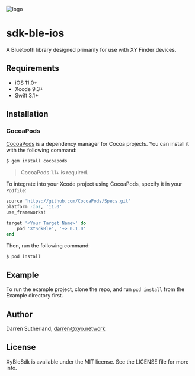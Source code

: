 [logo]: https://www.xy.company/img/home/logo_xy.png

![logo]

# sdk-ble-ios
A Bluetooth library designed primarily for use with XY Finder devices.

## Requirements

- iOS 11.0+
- Xcode 9.3+
- Swift 3.1+

## Installation

### CocoaPods

[CocoaPods](https://cocoapods.org) is a dependency manager for Cocoa projects. You can install it with the following command:

```bash
$ gem install cocoapods
```

> CocoaPods 1.1+ is required.

To integrate into your Xcode project using CocoaPods, specify it in your `Podfile`:

```ruby
source 'https://github.com/CocoaPods/Specs.git'
platform :ios, '11.0'
use_frameworks!

target '<Your Target Name>' do
    pod 'XYSdkBle', '~> 0.1.0'
end
```

Then, run the following command:

```bash
$ pod install
```

## Example

To run the example project, clone the repo, and run `pod install` from the Example directory first.

## Author

Darren Sutherland, darren@xyo.network

## License

XyBleSdk is available under the MIT license. See the LICENSE file for more info.

